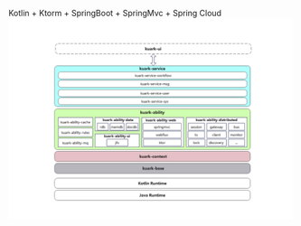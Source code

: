 Kotlin + Ktorm + SpringBoot + SpringMvc + Spring Cloud
![](https://github.com/thepureland/kuark/blob/master/doc/pic/logic_arch.png)
